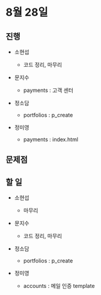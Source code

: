 # 8월 28일

## 진행

- 소현섭
    - 코드 정리, 마무리

- 문지수
    - payments : 고객 센터

- 정소담
    - portfolios : p_create

- 정미영
    - payments : index.html

## 문제점


## 할 일

- 소현섭
    - 마무리

- 문지수
    - 코드 정리, 마무리

- 정소담
    - portfolios : p_create

- 정미영
    - accounts : 메일 인증 template